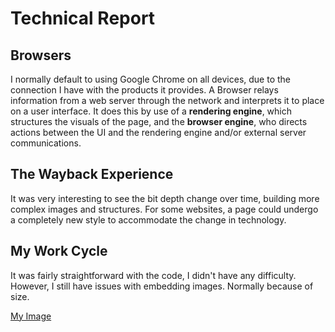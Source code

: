# Technical Report

## Browsers
I normally default to using Google Chrome on all devices, due to the connection I have with the products it provides.
A Browser relays information from a web server through the network and interprets it to place on a user interface. It does this by use of a **rendering engine**, which structures the visuals of the page, and the **browser engine**, who directs actions between the UI and the rendering engine and/or external server communications.

## The Wayback Experience

It was very interesting to see the bit depth change over time, building more complex images and structures. For some websites, a page could undergo a completely new style to accommodate the change in technology.

## My Work Cycle

It was fairly straightforward with the code, I didn't have any difficulty. However, I still have issues with embedding images. Normally because of size.

[My Image](./images/screenshot.png)
